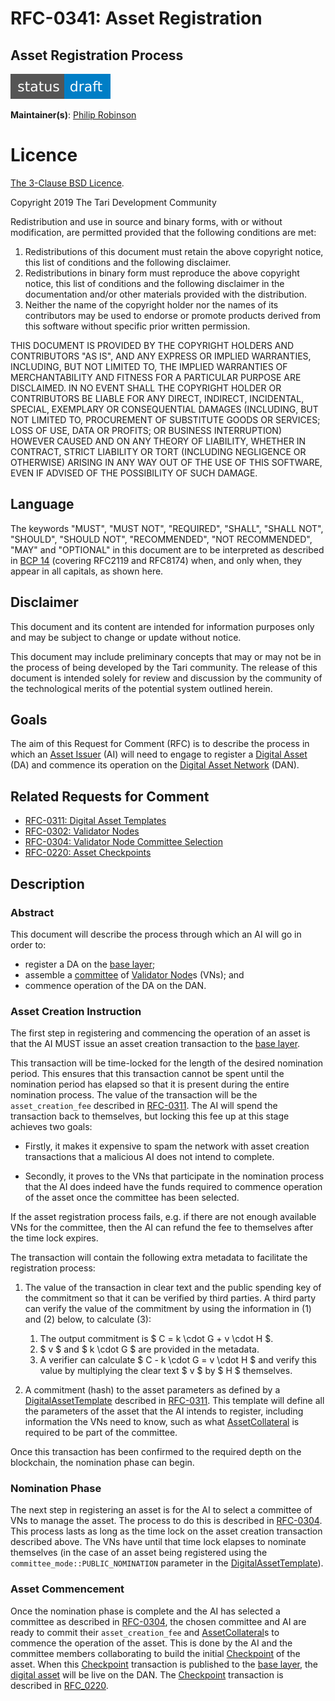 # RFC-0341: Asset Registration
## Asset Registration Process

![status: draft](theme/images/status-draft.svg)

**Maintainer(s)**: [Philip Robinson](https://github.com/philipr-za)

# Licence

[ The 3-Clause BSD Licence](https://opensource.org/licenses/BSD-3-Clause).

Copyright 2019 The Tari Development Community

Redistribution and use in source and binary forms, with or without modification, are permitted provided that the
following conditions are met:

1. Redistributions of this document must retain the above copyright notice, this list of conditions and the following
   disclaimer.
2. Redistributions in binary form must reproduce the above copyright notice, this list of conditions and the following
   disclaimer in the documentation and/or other materials provided with the distribution.
3. Neither the name of the copyright holder nor the names of its contributors may be used to endorse or promote products
   derived from this software without specific prior written permission.

THIS DOCUMENT IS PROVIDED BY THE COPYRIGHT HOLDERS AND CONTRIBUTORS "AS IS", AND ANY EXPRESS OR IMPLIED WARRANTIES,
INCLUDING, BUT NOT LIMITED TO, THE IMPLIED WARRANTIES OF MERCHANTABILITY AND FITNESS FOR A PARTICULAR PURPOSE ARE
DISCLAIMED. IN NO EVENT SHALL THE COPYRIGHT HOLDER OR CONTRIBUTORS BE LIABLE FOR ANY DIRECT, INDIRECT, INCIDENTAL,
SPECIAL, EXEMPLARY OR CONSEQUENTIAL DAMAGES (INCLUDING, BUT NOT LIMITED TO, PROCUREMENT OF SUBSTITUTE GOODS OR
SERVICES; LOSS OF USE, DATA OR PROFITS; OR BUSINESS INTERRUPTION) HOWEVER CAUSED AND ON ANY THEORY OF LIABILITY,
WHETHER IN CONTRACT, STRICT LIABILITY OR TORT (INCLUDING NEGLIGENCE OR OTHERWISE) ARISING IN ANY WAY OUT OF THE USE OF
THIS SOFTWARE, EVEN IF ADVISED OF THE POSSIBILITY OF SUCH DAMAGE.

## Language

The keywords "MUST", "MUST NOT", "REQUIRED", "SHALL", "SHALL NOT", "SHOULD", "SHOULD NOT", "RECOMMENDED", 
"NOT RECOMMENDED", "MAY" and "OPTIONAL" in this document are to be interpreted as described in 
[BCP 14](https://tools.ietf.org/html/bcp14) (covering RFC2119 and RFC8174) when, and only when, they appear in all capitals, as 
shown here.

## Disclaimer

This document and its content are intended for information purposes only and may be subject to change or update
without notice.

This document may include preliminary concepts that may or may not be in the process of being developed by the Tari
community. The release of this document is intended solely for review and discussion by the community of the
technological merits of the potential system outlined herein.

## Goals

The aim of this Request for Comment (RFC) is to  describe the process in which an [Asset Issuer] (AI) will need to engage to 
register a [Digital Asset] (DA) and commence its operation on the [Digital Asset Network] (DAN).

## Related Requests for Comment
* [RFC-0311: Digital Asset Templates](RFC-0311_AssetTemplates.md)
* [RFC-0302: Validator Nodes](RFC-0302_ValidatorNodes.md)
* [RFC-0304: Validator Node Committee Selection](RFC-0304_VNCommittees.md)
* [RFC-0220: Asset Checkpoints](RFC-0220_AssetCheckpoints.md)

## Description

### Abstract
This document will describe the process through which an AI will go in order to:
- register a DA on the [base layer];
- assemble a [committee] of [Validator Node]s (VNs); and
- commence operation of the DA on the DAN.

### Asset Creation Instruction
The first step in registering and commencing the operation of an asset is that the AI MUST issue an asset creation 
transaction to the [base layer].

This transaction will be time-locked for the length of the desired nomination period. This ensures that this transaction 
cannot be spent until the nomination period has elapsed so that it is present during the entire nomination process. The 
value of the transaction will be the `asset_creation_fee` described in [RFC-0311](RFC-0311_AssetTemplates.md). The AI 
will spend the transaction back to themselves, but locking this fee up at this stage achieves two goals:

- Firstly, it makes 
  it expensive to spam the network with asset creation transactions that a malicious AI does not intend to complete.

- Secondly, it proves to the VNs that participate in the nomination process that the AI does indeed have the funds 
  required to commence operation of the asset once the committee has been selected.

If the asset registration process 
fails, e.g. if there are not enough available VNs for the committee, then the AI can refund the fee to themselves 
after the time lock expires.

The transaction will contain the following extra metadata to facilitate the registration process:

1. The value of the transaction in clear text and the public spending key of the commitment so that it can be verified 
   by third parties. A third party can verify the value of the commitment by using the information in (1) and (2) below, to calculate (3):
   1. The output commitment is $ C
      = k \cdot G + v \cdot H $.
   2. $ v
      ​$ and $ k \cdot G ​$ are provided in the metadata.
   3. A verifier can calculate $ C - k \cdot G = v \cdot H $ and verify this value by multiplying the clear text $ v $ by $ H $ themselves.

2. A commitment (hash) to the asset parameters as defined by a [DigitalAssetTemplate] described in 
  [RFC-0311](RFC-0311_AssetTemplates.md). This template will define all the parameters of the asset that the AI intends to 
  register, including information the VNs need to know, such as what  [AssetCollateral] is required to be part of the committee.

Once this transaction has been confirmed to the required depth on the blockchain, the nomination phase can begin.

### Nomination Phase
The next step in registering an asset is for the AI to select a committee of VNs to manage the asset. The process to do 
this is described in [RFC-0304](RFC-0304_VNCommittees.md). This process lasts as long as the time lock on the asset 
creation transaction described above. The VNs have until that time lock elapses to nominate themselves (in the case of 
an asset being registered using the `committee_mode::PUBLIC_NOMINATION` parameter in the [DigitalAssetTemplate]).

### Asset Commencement
Once the nomination phase is complete and the AI has selected a committee as described in [RFC-0304](RFC-0304_VNCommittees.md), 
the chosen committee and AI are ready to commit their `asset_creation_fee` and [AssetCollateral]s to commence the 
operation of the asset. This is done by the AI and the committee members collaborating to build the initial [Checkpoint] 
of the asset. When this [Checkpoint] transaction is published to the [base layer], the [digital asset] will be live on 
the DAN. The [Checkpoint] transaction is described in [RFC_0220](RFC-0220_AssetCheckpoints.md).

[assetcollateral]: Glossary.md#assetcollateral
[asset issuer]: Glossary.md#asset-issuer
[base layer]: Glossary.md#base-layer
[checkpoint]: Glossary.md#checkpoint
[committee]: Glossary.md#committee
[CommitteeSelectionStrategy]: Glossary.md#committeeselectionstrategy
[digital asset]: Glossary.md#digital-asset
[DigitalAssetTemplate]: Glossary.md#digitalassettemplate
[digital asset network]: Glossary.md#digital-asset-network
[trusted node]: Glossary.md#trusted-node
[validator node]: Glossary.md#validator-node
